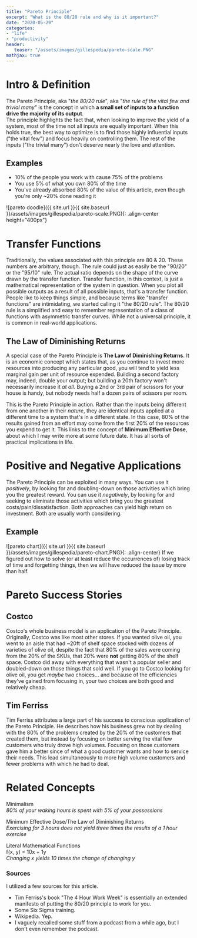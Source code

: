 ```yaml
---
title: "Pareto Principle"
excerpt: "What is the 80/20 rule and why is it important?"
date: "2020-05-29"
categories: 
- "life"
- "productivity"
header:
   teaser: "/assets/images/gillespedia/pareto-scale.PNG"
mathjax: true
---
```


# Intro & Definition  
The Pareto Principle, aka "*the 80/20 rule*", aka "*the rule of the vital few and trivial many*" is the concept in which **a small set of inputs to a function drive the majority of its output**.  
The principle highlights the fact that, when looking to improve the yield of a system, most of the time not all inputs are equally important. When this holds true, the best way to optimize is to find those highly influential inputs ("the vital few") and focus heavily on controlling them. The rest of the inputs ("the trivial many") don't deserve nearly the love and attention.

## Examples  
- 10% of the people you work with cause 75% of the problems  
- You use 5% of what you own 80% of the time  
- You've already absorbed 80% of the value of this article, even though you're only ~20% done reading it  

![pareto doodle]({{ site.url }}{{ site.baseurl }}/assets/images/gillespedia/pareto-scale.PNG){: .align-center height="400px"}

# Transfer Functions  
Traditionally, the values associated with this principle are 80 & 20. These numbers are arbitrary, though. The rule could just as easily be the "90/20" or the "95/10" rule. The actual ratio depends on the shape of the curve drawn by the transfer function. Transfer function, in this context, is just a mathematical representation of the system in question. When you plot all possible outputs as a result of all possible inputs, that's a transfer function. People like to keep things simple, and because terms like "transfer functions" are intimidating, we started calling it "the 80/20 rule". The 80/20 rule is a simplified and easy to remember representation of a class of functions with asymmetric transfer curves. While not a universal principle, it is common in real-world applications.

## The Law of Diminishing Returns  
A special case of the Pareto Principle is **The Law of Diminishing Returns**. It is an economic concept which states that, as you continue to invest more resources into producing any particular good, you will tend to yield less marginal gain per unit of resource expended. Building a second factory may, indeed, double your output; but building a 20th factory won't necessarily increase it *at all*. Buying a 2nd or 3rd pair of scissors for your house is handy, but nobody needs half a dozen pairs of scissors per room.  

This is the Pareto Principle in action. Rather than the inputs being different from one another in their *nature*, they are identical inputs applied at a different time to a system that's in a different state. In this case, 80% of the results gained from an effort may come from the first 20% of the resources you expend to get it. This links to the concept of **Minimum Effective Dose**, about which I may write more at some future date. It has all sorts of practical implications in life.  

# Positive and Negative Applications
The Pareto Principle can be exploited in many ways. You can use it *positively*, by looking for and doubling-down on those activities which bring you the greatest reward. You can use it *negatively*, by looking for and seeking to eliminate those activities which bring you the greatest costs/pain/dissatisfaction. Both approaches can yield high return on investment. Both are usually worth considering.  

## Example
![pareto chart]({{ site.url }}{{ site.baseurl }}/assets/images/gillespedia/pareto-chart.PNG){: .align-center}
If we figured out how to solve (or at least reduce the occurrences of) losing track of time and forgetting things, then we will have reduced the issue by more than half.

# Pareto Success Stories  
## Costco  
Costco's whole business model is an application of the Pareto Principle. Originally, Costco was like most other stores. If you wanted olive oil, you went to an aisle that had ~20ft of shelf space stocked with dozens of varieties of olive oil, despite the fact that 80% of the sales were coming from the 20% of the SKUs, that 20% were **not** getting 80% of the shelf space. Costco did away with everything that wasn't a popular seller and doubled-down on those things that sold well. If you go to Costco looking for olive oil, you get *maybe* two choices... and because of the efficiencies they've gained from focusing in, your two choices are both good and relatively cheap.
## Tim Ferriss
Tim Ferriss attributes a large part of his success to conscious application of the Pareto Principle. He describes how his business grew not by dealing with the 80% of the problems created by the 20% of the customers that created them, but instead by focusing on better serving the vital few customers who truly drove high volumes. Focusing on those customers gave him a better since of what a good customer wants and how to service their needs. This lead simultaneously to more high volume customers and fewer problems with which he had to deal.  

# Related Concepts  
Minimalism  
*80% of your waking hours is spent with 5% of your possessions*  

Minimum Effective Dose/The Law of Diminishing Returns  
*Exercising for 3 hours does not yield three times the results of a 1 hour exercise*  

Literal Mathematical Functions  
f(x, y) = 10x + 1y  
*Changing x yields 10 times the change of changing y*  

### Sources  
I utilized a few sources for this article.

- Tim Ferriss's book "The 4 Hour Work Week" is essentially an extended manifesto of putting the 80/20 principle to work for you.
- Some Six Sigma training.
- Wikipedia. Yep.
- I vaguely recalled some stuff from a podcast from a while ago, but I don't even remember the podcast.
